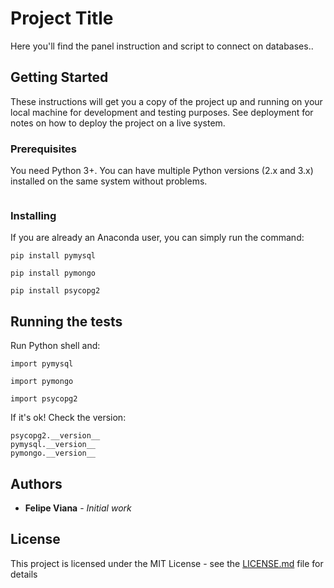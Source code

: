 # Project Title

Here you'll find the panel instruction and script to connect on databases..

## Getting Started

These instructions will get you a copy of the project up and running on your local machine for development and testing purposes. See deployment for notes on how to deploy the project on a live system.

### Prerequisites

You need Python 3+. You can have multiple Python versions (2.x and 3.x) installed on the same system without problems.
```
```

### Installing

If you are already an Anaconda user, you can simply run the command:

```
pip install pymysql

pip install pymongo

pip install psycopg2
```


## Running the tests

Run Python shell and:

```
import pymysql

import pymongo

import psycopg2

```
If it's ok! Check the version:

```
psycopg2.__version__
pymysql.__version__
pymongo.__version__

```
## Authors

* **Felipe Viana** - *Initial work* 

## License

This project is licensed under the MIT License - see the [LICENSE.md](LICENSE.md) file for details